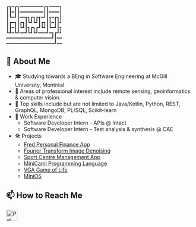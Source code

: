 ```text
┏┓━┏┓━━━━━━━━━┏┓━━━━┓
┃┃━┃┃━━━━━━━━━┃┃━━━━┃
┃┗━┛┃━━┓┓┏┓┏┓━┛┃┓━┏┓┃
┃┏━┓┃┏┓┃┗┛┗┛┃┏┓┃┃━┃┃┛
┃┃━┃┃┗┛┃┓┏┓┏┛┗┛┃┗━┛┃┓
┗┛━┗┛━━┛┗┛┗┛━━━┛━┓┏┛┛
━━━━━━━━━━━━━━━━━┛┃━━
━━━━━━━━━━━━━━━━━━┛━━
```
## 👋 About Me
- 🎓 Studying towards a BEng in Software Engineering at McGill University, Montréal.
- 🔬 Areas of professional interest include remote sensing, geoinformatics & computer vision.
- 💪 Top skills include but are not limited to Java/Kotlin, Python, REST, GraphQL, MongoDB, PL/SQL, Scikit-learn
- 💼 Work Experience
  - Software Developer Intern - APIs @ Intact
  - Software Developer Intern - Test analysis & synthesis @ CAE
- 🛠️ Projects
  - [Fred Personal Finance App](https://github.com/fredapphq/fred)
  - [Fourier Transform Image Denoising](https://github.com/peiyan-geng/image-denoising)
  - [Sport Centre Management App](https://github.com/McGill-ECSE321-Winter2024/project-group-2)
  - [MiniCaml Programming Language](https://github.com/peiyan-geng/comp302project)
  - [VGA Game of Life](https://github.com/peiyan-geng/ecse324lab4)
  - [MiniOS](https://github.com/peiyan-geng/mini-os)
## 📫 How to Reach Me

<a href="https://www.linkedin.com/in/peiyangeng/"><img src="https://user-images.githubusercontent.com/74038190/235294012-0a55e343-37ad-4b0f-924f-c8431d9d2483.gif" height="30em" align="center" alt="Pei Yan's LinkedIn" title="Pei Yan's LinkedIn"/></a>
